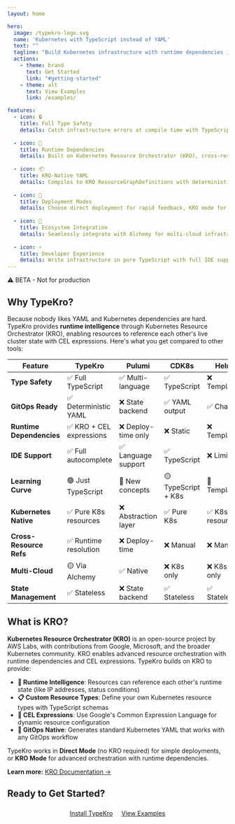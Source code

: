```yaml
---
layout: home

hero:
  image: /typekro-logo.svg
  name: 'Kubernetes with TypeScript instead of YAML'
  text: ""
  tagline: "Build Kubernetes infrastructure with runtime dependencies in clean TypeScript that compiles to Kubernetes Resource Orchestrator (KRO) YAML."
  actions:
    - theme: brand
      text: Get Started
      link: "#getting-started"
    - theme: alt
      text: View Examples
      link: /examples/

features:
  - icon: 🔒
    title: Full Type Safety
    details: Catch infrastructure errors at compile time with TypeScript's powerful type system. Get IDE autocomplete for all Kubernetes resources.
  
  - icon: 🔄
    title: Runtime Dependencies
    details: Built on Kubernetes Resource Orchestrator (KRO), cross-resource references and CEL expressions evaluate at runtime, enabling dynamic infrastructure that adapts to cluster state.
  
  - icon: 📦
    title: KRO-Native YAML
    details: Compiles to KRO ResourceGraphDefinitions with deterministic YAML output. No external state backends or custom orchestration layers needed.
  
  - icon: 🚀
    title: Deployment Modes
    details: Choose direct deployment for rapid feedback, KRO mode for advanced orchestration, or YAML generation for GitOps workflows.
  
  - icon: 🔗
    title: Ecosystem Integration
    details: Seamlessly integrate with Alchemy for multi-cloud infrastructure (AWS, GCP, Azure) and GitOps workflows (ArgoCD, Flux). Unified TypeScript experience across your entire stack.
  
  - icon: ⚡
    title: Developer Experience
    details: Write infrastructure in pure TypeScript with full IDE support. Refactor safely with compile-time validation and modern tooling.
---
```


<div class="beta-badge">⚠️ BETA - Not for production</div>

<div id="getting-started">
<TutorialCarousel />
</div>




<div class="home-section">

## Why TypeKro?

Because nobody likes YAML and Kubernetes dependencies are hard. TypeKro provides **runtime intelligence** through Kubernetes Resource Orchestrator (KRO), enabling resources to reference each other's live cluster state with CEL expressions. Here's what you get compared to other tools:

| Feature | TypeKro | Pulumi | CDK8s | Helm | Kustomize | Crossplane |
|---------|---------|---------|--------|------|-----------|------------|
| **Type Safety** | ✅ Full TypeScript | ✅ Multi-language | ✅ TypeScript | ❌ Templates | ❌ YAML | ❌ YAML |
| **GitOps Ready** | ✅ Deterministic YAML | ❌ State backend | ✅ YAML output | ✅ Charts | ✅ YAML | ✅ YAML |
| **Runtime Dependencies** | ✅ KRO + CEL expressions | ❌ Deploy-time only | ❌ Static | ❌ Templates | ❌ Static | ✅ Compositions |
| **IDE Support** | ✅ Full autocomplete | ✅ Language support | ✅ TypeScript | ❌ Limited | ❌ Limited | ❌ Limited |
| **Learning Curve** | 🟢 Just TypeScript | 🔴 New concepts | 🟡 TypeScript + K8s | 🔴 Templates | 🔴 YAML hell | 🔴 Complex |
| **Kubernetes Native** | ✅ Pure K8s resources | ❌ Abstraction layer | ✅ Pure K8s | ✅ K8s resources | ✅ K8s resources | ✅ K8s + CRDs |
| **Cross-Resource Refs** | ✅ Runtime resolution | ❌ Deploy-time | ❌ Manual | ❌ Manual | ❌ Manual | ✅ Built-in |
| **Multi-Cloud** | 🟡 Via Alchemy | ✅ Native | ❌ K8s only | ❌ K8s only | ❌ K8s only | ✅ Native |
| **State Management** | ✅ Stateless | ❌ State backend | ✅ Stateless | ✅ Stateless | ✅ Stateless | ✅ Controller |

</div>

<div class="home-section">

## What is KRO?

**Kubernetes Resource Orchestrator (KRO)** is an open-source project by AWS Labs, with contributions from Google, Microsoft, and the broader Kubernetes community. KRO enables advanced resource orchestration with runtime dependencies and CEL expressions. TypeKro builds on KRO to provide:

- **🔄 Runtime Intelligence**: Resources can reference each other's runtime state (like IP addresses, status conditions)
- **📋 Custom Resource Types**: Define your own Kubernetes resource types with TypeScript schemas
- **🎯 CEL Expressions**: Use Google's Common Expression Language for dynamic resource configuration
- **🔧 GitOps Native**: Generates standard Kubernetes YAML that works with any GitOps workflow

TypeKro works in **Direct Mode** (no KRO required) for simple deployments, or **KRO Mode** for advanced orchestration with runtime dependencies.

**Learn more:** [KRO Documentation →](https://kro.run/)

</div>



<div class="home-section">

## Ready to Get Started?

<div style="text-align: center; margin: 24px 0;">
  <a href="/guide/getting-started" class="vp-button vp-button-brand vp-button-medium">Install TypeKro</a>
  <a href="/examples/" class="vp-button vp-button-alt vp-button-medium" style="margin-left: 16px;">View Examples</a>
</div>

<div style="text-align: center; margin: 24px 0;">
  <GitHubStarButton />
</div>

</div>
